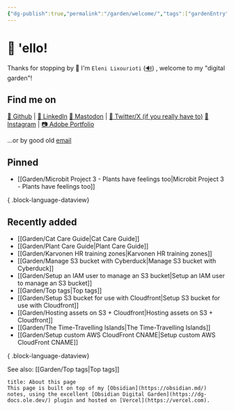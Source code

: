 ```yaml
---
{"dg-publish":true,"permalink":"/garden/welcome/","tags":["gardenEntry"],"created":"2024-03-01T16:32:39.719+01:00","updated":"2024-06-08T20:36:36.634+02:00"}
---
```


# 👋 'ello!
Thanks for stopping by 🙂
I'm `Eleni Lixourioti` ([🔊](https://namedrop.io/elenilixourioti)) , welcome to my "digital garden"!
## Find me on
[🤖 Github](https://github.com/Geekfish) |  [💼 LinkedIn](https://www.linkedin.com/in/%F0%9F%A4%96-eleni-lixourioti-07b88719/)
 [🐘 Mastodon](https://chaos.social/@eleni) | [🦃 Twitter/X (if you really have to)](https://twitter.com/geekfish_)
 [🤳 Instagram](https://www.instagram.com/geekfish/) | [📷 Adobe Portfolio](https://photos.eleni.co)

...or by good old [email](mailto:eleni.co@eleni.mozmail.com)
## Pinned
- [[Garden/Microbit Project 3 - Plants have feelings too\|Microbit Project 3 - Plants have feelings too]]

{ .block-language-dataview}
## Recently added
- [[Garden/Cat Care Guide\|Cat Care Guide]]
- [[Garden/Plant Care Guide\|Plant Care Guide]]
- [[Garden/Karvonen HR training zones\|Karvonen HR training zones]]
- [[Garden/Manage S3 bucket with Cyberduck\|Manage S3 bucket with Cyberduck]]
- [[Garden/Setup an IAM user to manage an S3 bucket\|Setup an IAM user to manage an S3 bucket]]
- [[Garden/Top tags\|Top tags]]
- [[Garden/Setup S3 bucket for use with Cloudfront\|Setup S3 bucket for use with Cloudfront]]
- [[Garden/Hosting assets on S3 + Cloudfront\|Hosting assets on S3 + Cloudfront]]
- [[Garden/The Time-Travelling Islands\|The Time-Travelling Islands]]
- [[Garden/Setup custom AWS CloudFront CNAME\|Setup custom AWS CloudFront CNAME]]

{ .block-language-dataview}

See also: [[Garden/Top tags\|Top tags]]

```ad-tip
title: About this page
This page is built on top of my [Obsidian](https://obsidian.md/) notes, using the excellent [Obsidian Digital Garden](https://dg-docs.ole.dev/) plugin and hosted on [Vercel](https://vercel.com).
```